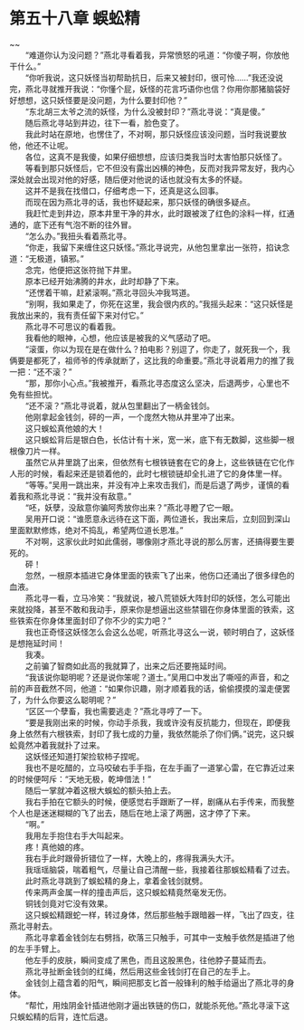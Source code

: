 # 第五十八章 蜈蚣精

~~
            <br>　　“难道你认为没问题？”燕北寻看着我，异常愤怒的吼道：“你傻子啊，你放他干什么。”<br>　　“你听我说，这只妖怪当初帮助抗日，后来又被封印，很可怜……”我还没说完，燕北寻就推开我说：“你懂个屁，妖怪的花言巧语你也信？你用你那猪脑袋好好想想，这只妖怪要是没问题，为什么要封印他？”<br>　　“东北胡三太爷之流的妖怪，为什么没被封印？”燕北寻说：“真是傻。”<br>　　随后燕北寻站到井边，往下一看，脸色变了。<br>　　我此时站在原地，也愣住了，不对啊，那只妖怪应该没问题，当时我说要放他，他还不让呢。<br>　　各位，这真不是我傻，如果仔细想想，应该归类我当时太害怕那只妖怪了。<br>　　等看到那只妖怪后，它不但没有露出凶横的神色，反而对我异常友好，我内心深处就会出现对他的好感，随后便对他说的话也就没有太多的怀疑。<br>　　这并不是我在找借口，仔细考虑一下，还真是这么回事。<br>　　而现在因为燕北寻的话，我也怀疑起来，那只妖怪的确很多疑点。<br>　　我赶忙走到井边，原本井里干净的井水，此时跟被泼了红色的涂料一样，红通通的，底下还有气泡不断的往外冒。<br>　　“怎么办。”我扭头看着燕北寻。<br>　　“你走，我留下来缠住这只妖怪。”燕北寻说完，从他包里拿出一张符，掐诀念道：“无极道，镇邪。”<br>　　念完，他便把这张符抛下井里。<br>　　原本已经开始沸腾的井水，此时却静了下来。<br>　　“还愣着干嘛，赶紧滚啊。”燕北寻回头冲我骂道。<br>　　“别啊，我如果走了，你死在这里，我会很内疚的。”我摇头起来：“这只妖怪是我放出来的，我有责任留下来对付它。”<br>　　燕北寻不可思议的看着我。<br>　　我看他的眼神，心想，他应该是被我的义气感动了吧。<br>　　“滚蛋，你以为现在是在做什么？拍电影？别逗了，你走了，就死我一个，我俩要是都死了，祖师爷的传承就断了，这比我的命重要。”燕北寻说着用力的推了我一把：“还不滚？”<br>　　“那，那你小心点。”我被推开，看燕北寻态度这么坚决，后退两步，心里也不免有些担忧。<br>　　“还不滚？”燕北寻说着，就从包里翻出了一柄金钱剑。<br>　　他刚拿起金钱剑，砰的一声，一个庞然大物从井里冲了出来。<br>　　这只蜈蚣真他娘的大！<br>　　这只蜈蚣背后是银白色，长估计有十米，宽一米，底下有无数脚，这些脚一根根像刀片一样。<br>　　虽然它从井里跳了出来，但依然有七根铁链套在它的身上，这些铁链在它化作人形的时候，看起来还是锁着他的，此时七根锁链却全扎进了它的身体里一样。<br>　　“等等。”吴用一跳出来，并没有冲上来攻击我们，而是后退了两步，谨慎的看着我和燕北寻说：“我并没有敌意。”<br>　　“呸，妖孽，没敌意你骗阿秀放你出来？”燕北寻瞪了它一眼。<br>　　吴用开口说：“谁愿意永远待在这下面，两位道长，我出来后，立刻回到深山里面默默修炼，绝对不捣乱，希望两位道长恩准。”<br>　　不对啊，这家伙此时如此儒弱，哪像刚才燕北寻说的那么厉害，还搞得要生要死的。<br>　　砰！<br>　　忽然，一根原本插进它身体里面的铁索飞了出来，他伤口还涌出了很多绿色的血液。<br>　　燕北寻一看，立马冷笑：“我就说，被八荒锁妖大阵封印的妖怪，怎么可能出来就投降，甚至不敢和我动手，原来你是想逼出这些禁锢在你身体里面的铁索，这些铁索在你身体里面封印了你不少的实力吧？”<br>　　我也正奇怪这妖怪怎么会这么怂呢，听燕北寻这么一说，顿时明白了，这妖怪是想拖延时间！<br>　　我凑。<br>　　之前骗了智商如此高的我就算了，出来之后还要拖延时间。<br>　　“我该说你聪明呢？还是说你笨呢？道士。”吴用口中发出了嘶哑的声音，和之前的声音截然不同，他道：“如果你识趣，刚才顺着我的话，偷偷摸摸的溜走便罢了，为什么你要这么聪明呢？”<br>　　“区区一个孽畜，我也需要逃走？”燕北寻哼了一下。<br>　　“要是我刚出来的时候，你动手杀我，我或许没有反抗能力，但现在，即便我身上依然有六根铁索，封印了我七成的力量，我依然能杀了你们俩。”说完，这只蜈蚣竟然冲着我就扑了过来。<br>　　这妖怪还知道打架捡软柿子捏呢。<br>　　我也不是吃醋的，立马咬破右手手指，在左手画了一道掌心雷，在它靠近过来的时候便呵斥：“天地无极，乾坤借法！”<br>　　随后一掌就冲着这根大蜈蚣的额头拍上去。<br>　　我右手拍在它额头的时候，便感觉右手跟断了一样，剧痛从右手传来，而我整个人也是迷迷糊糊的飞了出去，随后在地上滚了两圈，这才停了下来。<br>　　“啊。”<br>　　我用左手抱住右手大叫起来。<br>　　疼！真他娘的疼。<br>　　我右手此时跟骨折错位了一样，大晚上的，疼得我满头大汗。<br>　　我瑶瑶脑袋，喘着粗气，尽量让自己清醒一些，我接着往那蜈蚣精看了过去。<br>　　此时燕北寻跳到了蜈蚣精的身上，拿着金钱剑就劈。<br>　　传来两声金属一样的撞击声后，这只蜈蚣精竟然毫发无伤。<br>　　铜钱剑竟对它没有效果。<br>　　这只蜈蚣精跟蛇一样，转过身体，然后那些触手跟暗器一样，飞出了四支，往燕北寻射去。<br>　　燕北寻拿着金钱剑左右劈挡，砍落三只触手，可其中一支触手依然是插进了他的左手手臂上。<br>　　他左手的皮肤，瞬间变成了黑色，而且这股黑色，往他脖子蔓延而去。<br>　　燕北寻扯断金钱剑的红绳，然后用这些金钱剑打在自己的左手上。<br>　　金钱剑上蕴含着的阳气，瞬间把那支匕首一般锋利的触手给逼出了燕北寻的身体。<br>　　“帮忙，用烛阴金针插进他刚才逼出铁链的伤口，就能杀死他。”燕北寻滚下这只蜈蚣精的后背，连忙后退。<br>
	